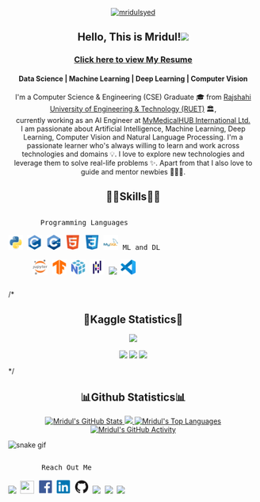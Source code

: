 

<a href="https://github.com/mridulsyed" target="_blank"><p align="center"> <img src="https://komarev.com/ghpvc/?username=mridulsyed&label=Profile%20views&color=129e00" alt="mridulsyed" /></a>
      
<h2 align="center">Hello, This is Mridul!<img src="https://raw.githubusercontent.com/iampavangandhi/iampavangandhi/master/gifs/Hi.gif" width="25px">
      <h3 align="center"><a href="https://mridulsyed.github.io/">Click here to view My Resume</a></h3>
      <h4 align="center">Data Science | Machine Learning | Deep Learning | Computer Vision</h4>
</h2>


<html>
<body>
      
<p align="center">I'm a Computer Science & Engineering (CSE) Graduate 🎓 from <a href="https://www.ruet.ac.bd/">Rajshahi University of Engineering & Technology (RUET)<a> 🏛,<br> currently working as an AI Engineer at <a href="https://www.linkedin.com/company/mymedicalhub/">MyMedicalHUB International Ltd.</a> <br> I am passionate about Artificial Intelligence, Machine Learning, Deep Learning, Computer Vision and Natural Language Processing. I'm a passionate learner who's always willing to learn and work across technologies and domains 💡. I love to explore new technologies and leverage them to solve real-life problems ✨. Apart from that I also love to guide and mentor newbies 👨🏻‍💻.<br>
<p/>
<h2 align="center">👨‍💻Skills👨‍💻</h2>
<p style="display: inline-block;" align="center">
<kbd>
<kbd>Programming Languages</kbd>
<br>
<br>
<img width="30px" src="https://raw.githubusercontent.com/devicons/devicon/master/icons/python/python-original.svg" /> 
<img width="30px" src="https://raw.githubusercontent.com/devicons/devicon/master/icons/c/c-original.svg" /> 
<img width="30px" src="https://raw.githubusercontent.com/devicons/devicon/master/icons/cplusplus/cplusplus-original.svg" /> 
<img width="30px" src="https://raw.githubusercontent.com/devicons/devicon/master/icons/html5/html5-original.svg" /> 
<img width="30px" src="https://raw.githubusercontent.com/devicons/devicon/master/icons/css3/css3-original.svg" /> 
<img width="30px" src="https://raw.githubusercontent.com/devicons/devicon/master/icons/mysql/mysql-original-wordmark.svg" /> 
</kbd>
<kbd>
<kbd>ML and DL</kbd>
<br>
<br>
<img width="30px" src="https://raw.githubusercontent.com/devicons/devicon/master/icons/jupyter/jupyter-original-wordmark.svg" /> 
<img width="30px" src="https://raw.githubusercontent.com/devicons/devicon/master/icons/tensorflow/tensorflow-original.svg" /> 
<img width="30px" src="https://raw.githubusercontent.com/devicons/devicon/master/icons/numpy/numpy-original.svg" /> 
<img width="30px" src="https://raw.githubusercontent.com/devicons/devicon/master/icons/pandas/pandas-original.svg" /> 
<img width="55px" src="https://upload.wikimedia.org/wikipedia/commons/0/05/Scikit_learn_logo_small.svg" /> 
<img width="30px" src="https://raw.githubusercontent.com/devicons/devicon/master/icons/vscode/vscode-original.svg" /> 
</kbd>
</p>  
      
/*      
<h2 align="center">🥇Kaggle Statistics🥇</h2>
<div align="center">
<a href="https://www.kaggle.com/mridulsyed"><img src="https://road-to-kaggle-grandmaster.vercel.app/api/simple/mridulsyed" /></a>
</div>
<p align="center">
<img src="https://road-to-kaggle-grandmaster.vercel.app/api/badges/mridulsyed/dataset/light" />
<img src="https://road-to-kaggle-grandmaster.vercel.app/api/badges/mridulsyed/notebook/light" />
<img src="https://road-to-kaggle-grandmaster.vercel.app/api/badges/mridulsyed/discussion/light" />
</p>
*/
      
<h2 align="center">📊Github Statistics📊</h2>     
<div align="center">
<a href="https://github.com/mridulsyed">
<img height="180em" src="https://github-readme-stats.vercel.app/api?username=mridulsyed&show_icons=true&layout=compact&theme=vue&include_all_commits=true&count_private=true" alt="Mridul's GitHub Stats"/>
<img height="180em" src="https://github-readme-streak-stats.herokuapp.com/?user=mridulsyed&layout=compact&theme=vue">
<img height="180em" src="https://github-readme-stats.vercel.app/api/top-langs/?username=mridulsyed&layout=compact&langs_count=7&theme=vue" alt="Mridul's Top Languages"/>
<img height="295em"  src="https://activity-graph-ahmedshahriar.herokuapp.com/graph?username=mridulsyed&layout=compact&theme=github-light" alt="Mridul's GitHub Activity"/>
</a>
</div>     
      
      
![snake gif](https://github.com/mridulsyed/mridulsyed/blob/output/github-contribution-grid-snake.gif)



<p style="display: inline-block;" align="center">
<kbd>
<kbd>Reach Out Me</kbd>
<br>
<br>
<a href="https://mridulsyed.github.io"><img width="28px" src="https://upload.wikimedia.org/wikipedia/commons/0/0b/Blue_globe_icon.svg" /></a>
<a href="mailto:mridulsyed11@gmail.com"><img height="26px" width="28px" src="https://seeklogo.com/images/G/gmail-new-2020-logo-32DBE11BB4-seeklogo.com.png" /></a> 
<a href="https://www.facebook.com/mridul.syed"><img width="28px" src="https://raw.githubusercontent.com/devicons/devicon/master/icons/facebook/facebook-original.svg" /></a>
<a href="https://www.linkedin.com/in/mridulsyed"><img width="28px" src="https://raw.githubusercontent.com/devicons/devicon/master/icons/linkedin/linkedin-original.svg" /></a>
<a href="https://github.com/mridulsyed"><img width="28px" src="https://raw.githubusercontent.com/devicons/devicon/master/icons/github/github-original.svg" /></a>  <a href="https://www.kaggle.com/mridulsyed"><img width="72px" src="https://upload.wikimedia.org/wikipedia/commons/7/7c/Kaggle_logo.png" /></a> 
<a href="https://www.leetcode.com/mridul_syed"><img width="28px" src="https://raw.githubusercontent.com/rahuldkjain/github-profile-readme-generator/master/src/images/icons/Social/leet-code.svg" /></a>
<a href="https://www.codeforces.com/Mridul_Syed"><img width="28px" src="https://raw.githubusercontent.com/rahuldkjain/github-profile-readme-generator/master/src/images/icons/Social/codeforces.svg" /></a>
</kbd>
</p>

      
<body/> 
<html/>
